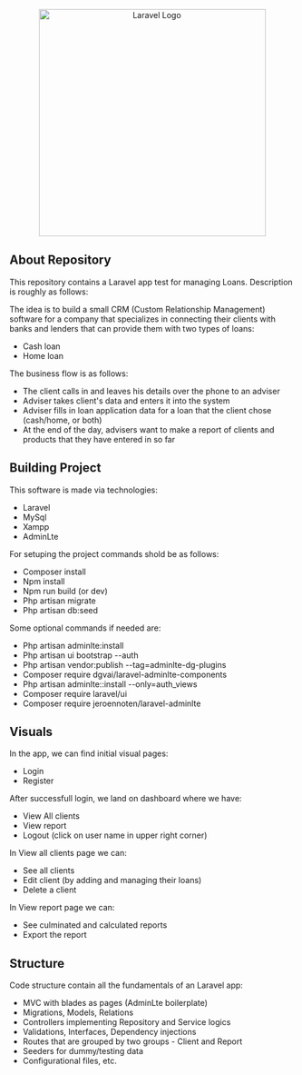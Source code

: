 <p align="center"><a href="https://laravel.com" target="_blank"><img src="https://raw.githubusercontent.com/laravel/art/master/logo-lockup/5%20SVG/2%20CMYK/1%20Full%20Color/laravel-logolockup-cmyk-red.svg" width="400" alt="Laravel Logo"></a></p>

## About Repository

This repository contains a Laravel app test for managing Loans.
Description is roughly as follows:

The idea is to build a small CRM (Custom Relationship Management) software for a
company that specializes in connecting their clients with banks and lenders that can
provide them with two types of loans:
- Cash loan
- Home loan

The business flow is as follows:
- The client calls in and leaves his details over the phone to an adviser
- Adviser takes client's data and enters it into the system
- Adviser fills in loan application data for a loan that the client chose
(cash/home, or both)
- At the end of the day, advisers want to make a report of clients and products
that they have entered in so far

## Building Project

This software is made via technologies:
- Laravel
- MySql
- Xampp
- AdminLte

For setuping the project commands shold be as follows:
- Composer install
- Npm install
- Npm run build (or dev)
- Php artisan migrate
- Php artisan db:seed

Some optional commands if needed are:
- Php artisan adminlte:install
- Php artisan ui bootstrap --auth
- Php artisan vendor:publish --tag=adminlte-dg-plugins
- Composer require dgvai/laravel-adminlte-components
- Php artisan adminlte::install --only=auth_views
- Composer require laravel/ui
- Composer require jeroennoten/laravel-adminlte

## Visuals

In the app, we can find initial visual pages:
- Login
- Register

After successfull login, we land on dashboard where we have:
- View All clients
- View report
- Logout (click on user name in upper right corner)

In View all clients page we can:
- See all clients
- Edit client (by adding and managing their loans)
- Delete a client

In View report page we can:
- See culminated and calculated reports
- Export the report

## Structure

Code structure contain all the fundamentals of an Laravel app:
- MVC with blades as pages (AdminLte boilerplate)
- Migrations, Models, Relations
- Controllers implementing Repository and Service logics
- Validations, Interfaces, Dependency injections
- Routes that are grouped by two groups - Client and Report
- Seeders for dummy/testing data
- Configurational files, etc.
